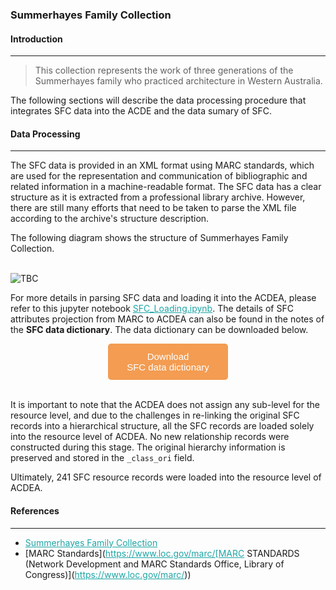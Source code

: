 ### Summerhayes Family Collection

#### Introduction
---
> This collection represents the work of three generations of the Summerhayes family who practiced architecture in Western Australia.

The following sections will describe the data processing procedure that integrates SFC data into the ACDE and the data sumary of SFC.

#### Data Processing
---
The SFC data is provided in an XML format using MARC standards, which are used for the representation and communication of bibliographic and related information in a machine-readable format. The SFC data has a clear structure as it is extracted from a professional library archive. However, there are still many efforts that need to be taken to parse the XML file according to the archive's structure description.

The following diagram shows the structure of Summerhayes Family Collection.
<br>
<br>

![TBC](./images/ivy_images/SFA_Structure.png)

For more details in parsing SFC data and loading it into the ACDEA, please refer to this jupyter notebook [SFC_Loading.ipynb](https://github.com/acd-engine/jupyterbook/blob/main/integration%20notebooks/SFC_Loading.ipynb). The details of SFC attributes projection from MARC to ACDEA can also be found in the notes of the **SFC data dictionary**. The data dictionary can be downloaded below. 

<!DOCTYPE html>
<html>
<head>
<meta name="viewport" content="width=device-width, initial-scale=1">
<!-- Add icon library -->
<link rel="stylesheet" href="https://cdnjs.cloudflare.com/ajax/libs/font-awesome/4.7.0/css/font-awesome.min.css">
<style>
.btn {
  background-color: #f39c52;
  border: none;
  color: white;
  padding: 12px 30px;
  cursor: pointer;
  font-size: 15px;
  border-radius: 5px; /* Make the button rounder */
}
</style>

</head>
<body>

<div style="text-align: center;">
	<button id="download-btn" class="btn"><i class="fa fa-download"></i> Download <br>SFC data dictionary</button>
</div>

</body>
</html>

<script src="https://cdn.jsdelivr.net/npm/filesaver.js"></script>
<script>
  // Define the URL of the CSV file
  const csvUrl = "https://raw.githubusercontent.com/acd-engine/jupyterbook/master/data dictionaries/SFC_Data_Dictionary.xlsx";
  
  // Add a click event listener to the button
  document.getElementById("download-btn").addEventListener("click", () => {
    // Load the CSV file from the URL using an XMLHttpRequest
    const xhr = new XMLHttpRequest();
    xhr.open("GET", csvUrl);
    xhr.responseType = "blob";
    xhr.onload = () => {
      // Save the Blob as a file with the given name
      saveAs(xhr.response, "SFC_Data_Dictionary.xlsx");
    };
    xhr.send();
  });
</script>
<br>

It is important to note that the ACDEA does not assign any sub-level for the resource level, and due to the challenges in re-linking the original SFC records into a hierarchical structure, all the SFC records are loaded solely into the resource level of ACDEA. No new relationship records were constructed during this stage. The original hierarchy information is preserved and stored in the `_class_ori` field.

Ultimately, 241 SFC resource records were loaded into the resource level of ACDEA.

#### References
---
- [Summerhayes Family Collection](https://catalogue.curtin.edu.au/discovery/collectionDiscovery?vid=61CUR_INST:CUR_SPECIAL_COLLECTIONS&collectionId=81190473680001951)
- [MARC Standards](https://www.loc.gov/marc/[MARC STANDARDS (Network Development and MARC Standards Office, Library of Congress)](https://www.loc.gov/marc/))

<style>
  a {
    color: #1ea5a6 !important;
  }
</style>